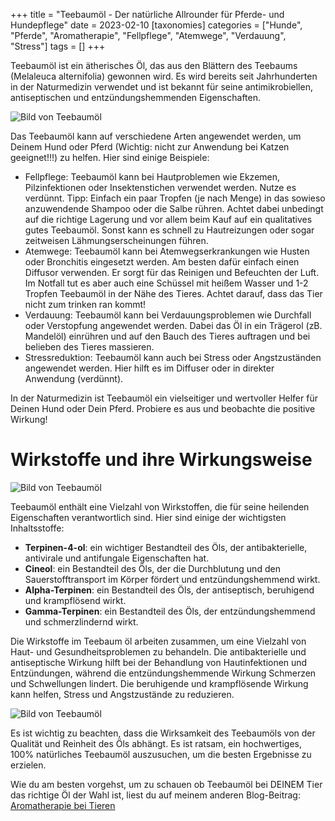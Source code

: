 +++
title = "Teebaumöl - Der natürliche Allrounder für Pferde- und Hundepflege"
date = 2023-02-10
[taxonomies]
categories = ["Hunde", "Pferde", "Aromatherapie", "Fellpflege", "Atemwege", "Verdauung", "Stress"]
tags = []
+++

Teebaumöl ist ein ätherisches Öl, das aus den Blättern des Teebaums (Melaleuca alternifolia) gewonnen wird. Es wird bereits seit Jahrhunderten in der Naturmedizin verwendet und ist bekannt für seine antimikrobiellen, antiseptischen und entzündungshemmenden Eigenschaften.
<!-- more -->

<img src="https://www.tierheilpraxis-jessican.de/img/blog/teebaumoel_1.png" alt="Bild von Teebaumöl" style="max-width: 100%"/>

Das Teebaumöl kann auf verschiedene Arten angewendet werden, um Deinem Hund oder Pferd (Wichtig: nicht zur Anwendung bei Katzen geeignet!!!) zu helfen. Hier sind einige Beispiele:

- Fellpflege: Teebaumöl kann bei Hautproblemen wie Ekzemen, Pilzinfektionen oder Insektenstichen verwendet werden. Nutze es verdünnt. Tipp:  Einfach ein paar Tropfen (je nach Menge) in das sowieso anzuwendende Shampoo oder die Salbe rühren. Achtet dabei unbedingt auf die richtige Lagerung und vor allem beim Kauf auf ein qualitatives gutes Teebaumöl. Sonst kann es schnell zu Hautreizungen oder sogar zeitweisen Lähmungserscheinungen führen.
- Atemwege: Teebaumöl kann bei Atemwegserkrankungen wie Husten oder Bronchitis eingesetzt werden. Am besten dafür einfach einen Diffusor verwenden. Er sorgt für das Reinigen und Befeuchten der Luft. Im Notfall tut es aber auch eine Schüssel mit heißem Wasser und 1-2 Tropfen Teebaumöl in der Nähe des Tieres. Achtet darauf, dass das Tier nicht zum trinken ran kommt! 
- Verdauung: Teebaumöl kann bei Verdauungsproblemen wie Durchfall oder Verstopfung angewendet werden. Dabei das Öl in ein Trägerol (zB. Mandelöl) einrühren und auf den Bauch des Tieres auftragen und bei belieben des Tieres massieren.
- Stressreduktion: Teebaumöl kann auch bei Stress oder Angstzuständen angewendet werden. Hier hilft es im Diffuser oder in direkter Anwendung (verdünnt).

In der Naturmedizin ist Teebaumöl ein vielseitiger und wertvoller Helfer für Deinen Hund oder Dein Pferd. Probiere es aus und beobachte die positive Wirkung!

# Wirkstoffe und ihre Wirkungsweise
<img src="https://www.tierheilpraxis-jessican.de/img/blog/teebaumoel_2.png" alt="Bild von Teebaumöl" style="max-width: 100%"/>

Teebaumöl enthält eine Vielzahl von Wirkstoffen, die für seine heilenden Eigenschaften verantwortlich sind. Hier sind einige der wichtigsten Inhaltsstoffe:

- **Terpinen-4-ol**: ein wichtiger Bestandteil des Öls, der antibakterielle, antivirale und antifungale Eigenschaften hat.
- **Cineol**: ein Bestandteil des Öls, der die Durchblutung und den Sauerstofftransport im Körper fördert und entzündungshemmend wirkt.
- **Alpha-Terpinen**: ein Bestandteil des Öls, der antiseptisch, beruhigend und krampflösend wirkt.
- **Gamma-Terpinen**: ein Bestandteil des Öls, der entzündungshemmend und schmerzlindernd wirkt.

Die Wirkstoffe im Teebaum öl arbeiten zusammen, um eine Vielzahl von Haut- und Gesundheitsproblemen zu behandeln. Die antibakterielle und antiseptische Wirkung hilft bei der Behandlung von Hautinfektionen und Entzündungen, während die entzündungshemmende Wirkung Schmerzen und Schwellungen lindert. Die beruhigende und krampflösende Wirkung kann helfen, Stress und Angstzustände zu reduzieren.

<img src="https://www.tierheilpraxis-jessican.de/img/blog/teebaumoel_3.png" alt="Bild von Teebaumöl" style="max-width: 100%"/>

Es ist wichtig zu beachten, dass die Wirksamkeit des Teebaumöls von der Qualität und Reinheit des Öls abhängt. Es ist ratsam, ein hochwertiges, 100% natürliches Teebaumöl auszusuchen, um die besten Ergebnisse zu erzielen.

Wie du am besten vorgehst, um zu schauen ob Teebaumöl bei DEINEM Tier das richtige Öl der Wahl ist, liest du auf meinem anderen Blog-Beitrag:
<a href="https://tierheilpraxis-jessican.de/pages/blog/aroma-tiere/" class="btn btn-success">Aromatherapie bei Tieren</a>